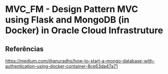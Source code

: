 # MVC_FM - Design Pattern MVC using Flask and MongoDB (in Docker) in Oracle Cloud Infrastruture





## Referências



https://medium.com/@anuradhs/how-to-start-a-mongo-database-with-authentication-using-docker-container-8ce63da47a71

